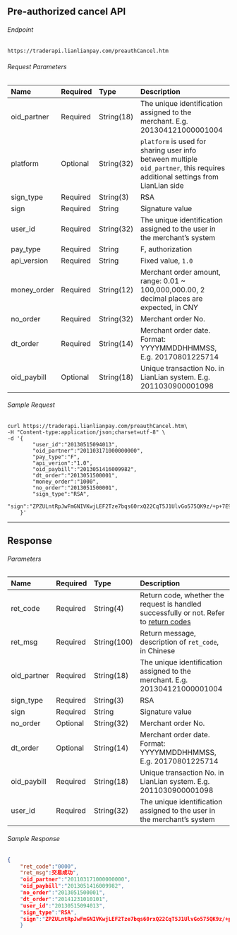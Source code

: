 ## Pre-authorized cancel API

###### Endpoint

```html
https://traderapi.lianlianpay.com/preauthCancel.htm
```


###### Request Parameters

|Name|Required|Type|Description|
|:---|:---|:---|:---|
|oid_partner|Required|String(18)|The unique identification assigned to the merchant. E.g. 201304121000001004|
|platform|Optional|String(32)| ```platform``` is used for sharing user info between multiple ```oid_partner```, this requires additional settings from LianLian side|
|sign_type|Required|String(3)|RSA |
|sign|Required|String|Signature value|
|user_id|Required|String(32)|The unique identification assigned to the user in the merchant’s system|
|pay_type|Required|String|F, authorization|
|api_version|Required|String|Fixed value, ```1.0```|
|money_order|Required|String(12)|Merchant order amount, range: 0.01 ~ 100,000,000.00, 2 decimal places are expected, in CNY|
|no_order|Required|String(32)|Merchant order No.|
|dt_order|Required|String(14)|Merchant order date. Format: YYYYMMDDHHMMSS, E.g. 20170801225714|
|oid_paybill|Optional|String(18)|Unique transaction No. in LianLian system. E.g. 2011030900001098|


###### Sample Request

```curl
curl https://traderapi.lianlianpay.com/preauthCancel.htm\
-H "Content-type:application/json;charset=utf-8" \
-d '{   
        "user_id":"20130515094013",
        "oid_partner":"201103171000000000",
		"pay_type":"F",
		"api_verion":"1.0",
		"oid_paybill":"2013051416009982",
		"dt_order":"2013051500001",
		"money_order":"1000",
    	"no_order":"2013051500001",
    	"sign_type":"RSA",
    	"sign":"ZPZULntRpJwFmGNIVKwjLEF2Tze7bqs60rxQ22CqT5J1UlvGo575QK9z/+p+7E9cOoRoWzqR6xHZ6WVv3dloyGKDR0btvrdqPgUAoeaX/YOWzTh00vwcQ+HBtXE+vPTfAqjCTxiiSJEOY7ATCF1q7iP3sfQxhS0nDUug1LP3OLk="
    }'
```

***
## Response

###### Parameters

|Name|Required|Type|Description|
|:---|:---|:---|:---|
|ret_code|Required|String(4)|Return code, whether the request is handled successfully or not. Refer to [return codes](return_code.md)|
|ret_msg|Required|String(100)|Return message, description of ```ret_code```, in Chinese |
|oid_partner|Required|String(18)|The unique identification assigned to the merchant. E.g. 201304121000001004|
|sign_type|Required|String(3)|RSA |
|sign|Required|String|Signature value|
|no_order|Optional|String(32)|Merchant order No.|
|dt_order|Optional|String(14)|Merchant order date. Format: YYYYMMDDHHMMSS, E.g. 20170801225714|
|oid_paybill|Required|String(18)|Unique transaction No. in LianLian system. E.g. 2011030900001098|
|user_id|Required|String(32)|The unique identification assigned to the user in the merchant’s system|


###### Sample Response

```json
{
	"ret_code":"0000",
	"ret_msg":交易成功",
	"oid_partner":"201103171000000000",
	"oid_paybill":"2013051416009982",
	"no_order":"2013051500001",
	"dt_order":"20141231010101",
	"user_id":"20130515094013",
	"sign_type":"RSA",
	"sign":"ZPZULntRpJwFmGNIVKwjLEF2Tze7bqs60rxQ22CqT5J1UlvGo575QK9z/+p+7E9cOoRoWzqR6xHZ6WVv3dloyGKDR0btvrdqPgUAoeaX/YOWzTh00vwcQ+HBtXE+vPTfAqjCTxiiSJEOY7ATCF1q7iP3sfQxhS0nDUug1LP3OLk="
	}
```